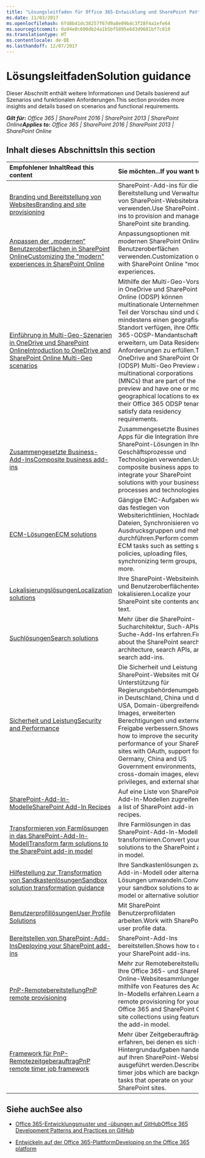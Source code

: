 ```yaml
---
title: "Lösungsleitfaden für Office 365-Entwicklung und SharePoint Patterns and Practices"
ms.date: 11/03/2017
ms.openlocfilehash: 6fd8b41dc38257f67d9a8e09b4c3f28f4a1efe64
ms.sourcegitcommit: 0a94e0c600db24a1b5bf5895e6d3d9681bf7c810
ms.translationtype: HT
ms.contentlocale: de-DE
ms.lasthandoff: 12/07/2017
---
```

# <a name="solution-guidance"></a><span data-ttu-id="c2975-102">Lösungsleitfaden</span><span class="sxs-lookup"><span data-stu-id="c2975-102">Solution guidance</span></span>

<span data-ttu-id="c2975-103">Dieser Abschnitt enthält weitere Informationen und Details basierend auf Szenarios und funktionalen Anforderungen.</span><span class="sxs-lookup"><span data-stu-id="c2975-103">This section provides more insights and details based on scenarios and functional requirements.</span></span> 

<span data-ttu-id="c2975-104">_**Gilt für:** Office 365 | SharePoint 2016 | SharePoint 2013 | SharePoint Online_</span><span class="sxs-lookup"><span data-stu-id="c2975-104">_**Applies to:** Office 365 | SharePoint 2016 | SharePoint 2013 | SharePoint Online_</span></span>

## <a name="in-this-section"></a><span data-ttu-id="c2975-105">Inhalt dieses Abschnitts</span><span class="sxs-lookup"><span data-stu-id="c2975-105">In this section</span></span>

|<span data-ttu-id="c2975-106">**Empfohlener Inhalt**</span><span class="sxs-lookup"><span data-stu-id="c2975-106">**Read this content**</span></span>|<span data-ttu-id="c2975-107">**Sie möchten...**</span><span class="sxs-lookup"><span data-stu-id="c2975-107">**If you want to...**</span></span>|
|:-----|:-----|
|[<span data-ttu-id="c2975-108">Branding und Bereitstellung von Websites</span><span class="sxs-lookup"><span data-stu-id="c2975-108">Branding and site provisioning</span></span>](Branding-and-site-provisioning-solutions-for-SharePoint.md)|<span data-ttu-id="c2975-109">SharePoint-Add-ins für die Bereitstellung und Verwaltung von SharePoint-Websitebranding verwenden.</span><span class="sxs-lookup"><span data-stu-id="c2975-109">Use SharePoint Add-ins to provision and manage SharePoint site branding.</span></span>|
|[<span data-ttu-id="c2975-110">Anpassen der „modernen“ Benutzeroberflächen in SharePoint Online</span><span class="sxs-lookup"><span data-stu-id="c2975-110">Customizing the "modern" experiences in SharePoint Online</span></span>](modern-experience-customizations.md)|<span data-ttu-id="c2975-111">Anpassungsoptionen mit modernen SharePoint Online-Benutzeroberflächen verwenden.</span><span class="sxs-lookup"><span data-stu-id="c2975-111">Customization options with SharePoint Online "modern" experiences.</span></span>|
|[<span data-ttu-id="c2975-112">Einführung in Multi-Geo-Szenarien in OneDrive und SharePoint Online</span><span class="sxs-lookup"><span data-stu-id="c2975-112">Introduction to OneDrive and SharePoint Online Multi-Geo scenarios</span></span>](multigeo-introduction.md)|<span data-ttu-id="c2975-113">Mithilfe der Multi-Geo-Vorschau in OneDrive und SharePoint Online (ODSP) können multinationale Unternehmen, die Teil der Vorschau sind und über mindestens einen geografischen Standort verfügen, ihre Office 365-ODSP-Mandantschaft erweitern, um Data Residency-Anforderungen zu erfüllen.</span><span class="sxs-lookup"><span data-stu-id="c2975-113">The OneDrive and SharePoint Online (ODSP) Multi-Geo Preview allows multinational corporations (MNCs) that are part of the preview and have one or more geographical locations to expand their Office 365 ODSP tenancy to satisfy data residency requirements.</span></span>|
|[<span data-ttu-id="c2975-114">Zusammengesetzte Business-Add-Ins</span><span class="sxs-lookup"><span data-stu-id="c2975-114">Composite business add-ins</span></span>](Composite-buisness-apps-for-SharePoint.md)|<span data-ttu-id="c2975-115">Zusammengesetzte Business-Apps für die Integration Ihrer SharePoint-Lösungen in Ihre Geschäftsprozesse und Technologien verwenden.</span><span class="sxs-lookup"><span data-stu-id="c2975-115">Use composite business apps to integrate your SharePoint solutions with your business processes and technologies.</span></span> |
|[<span data-ttu-id="c2975-116">ECM-Lösungen</span><span class="sxs-lookup"><span data-stu-id="c2975-116">ECM solutions</span></span>](Enterprise-Content-Management-solutions-for-SharePoint-2013-and-SharePoint-Online.md)|<span data-ttu-id="c2975-117">Gängige EMC-Aufgaben wie z. B. das festlegen von Websiterichtlinien, Hochladen von Dateien, Synchronisieren von Ausdrucksgruppen und mehr durchführen.</span><span class="sxs-lookup"><span data-stu-id="c2975-117">Perform common ECM tasks such as setting site policies, uploading files, synchronizing term groups, and more.</span></span>|
|[<span data-ttu-id="c2975-118">Lokalisierungslösungen</span><span class="sxs-lookup"><span data-stu-id="c2975-118">Localization solutions</span></span>](localization-solutions-for-sharepoint-2013-and-sharepoint-online.md)|<span data-ttu-id="c2975-119">Ihre SharePoint-Websiteinhalte und Benutzeroberflächentexte lokalisieren.</span><span class="sxs-lookup"><span data-stu-id="c2975-119">Localize your SharePoint site contents and UI text.</span></span>|
|[<span data-ttu-id="c2975-120">Suchlösungen</span><span class="sxs-lookup"><span data-stu-id="c2975-120">Search solutions</span></span>](search-solutions-in-sharepoint-2013-and-sharepoint-online.md)|<span data-ttu-id="c2975-121">Mehr über die SharePoint-Sucharchitektur, Such-APIs und Suche-Add-Ins erfahren.</span><span class="sxs-lookup"><span data-stu-id="c2975-121">Find out about the SharePoint search architecture, search APIs, and search add-ins.</span></span>|
|[<span data-ttu-id="c2975-122">Sicherheit und Leistung</span><span class="sxs-lookup"><span data-stu-id="c2975-122">Security and Performance</span></span>](security-and-performance.md)|<span data-ttu-id="c2975-123">Die Sicherheit und Leistung Ihrer SharePoint-Websites mit OAuth, Unterstützung für Regierungsbehördenumgebungen in Deutschland, China und den USA, Domain-übergreifenden Images, erweiterten Berechtigungen und externen Freigabe verbessern.</span><span class="sxs-lookup"><span data-stu-id="c2975-123">Shows you how to improve the security and performance of your SharePoint sites with OAuth, support for Germany, China and US Government environments, cross-domain images, elevated privileges, and external sharing.</span></span>|
|[<span data-ttu-id="c2975-124">SharePoint-Add-In-Modelle</span><span class="sxs-lookup"><span data-stu-id="c2975-124">SharePoint Add-In Recipes</span></span>](sharepoint-add-in-recipes.md)|<span data-ttu-id="c2975-125">Auf eine Liste von SharePoint-Add-In-Modellen zugreifen.</span><span class="sxs-lookup"><span data-stu-id="c2975-125">Find a list of SharePoint add-in recipes.</span></span>|
|[<span data-ttu-id="c2975-126">Transformieren von Farmlösungen in das SharePoint-Add-In-Modell</span><span class="sxs-lookup"><span data-stu-id="c2975-126">Transform farm solutions to the SharePoint add-in model</span></span>](Transform-farm-solutions-to-the-SharePoint-app-model.md)|<span data-ttu-id="c2975-127">Ihre Farmlösungen in das SharePoint-Add-In-Modell transformieren.</span><span class="sxs-lookup"><span data-stu-id="c2975-127">Convert your farm solutions to the SharePoint add-in model.</span></span>|
|[<span data-ttu-id="c2975-128">Hilfestellung zur Transformation von Sandkastenlösungen</span><span class="sxs-lookup"><span data-stu-id="c2975-128">Sandbox solution transformation guidance</span></span>](sandbox-solution-transformation-guidance.md)|<span data-ttu-id="c2975-129">Ihre Sandkastenlösungen zum Add-in-Modell oder alternativen Lösungen umwandeln.</span><span class="sxs-lookup"><span data-stu-id="c2975-129">Convert your sandbox solutions to add-in model or alternative solutions.</span></span>|
|[<span data-ttu-id="c2975-130">Benutzerprofillösungen</span><span class="sxs-lookup"><span data-stu-id="c2975-130">User Profile Solutions</span></span>](user-profile-solutions-for-sharepoint.md)|<span data-ttu-id="c2975-131">Mit SharePoint Benutzerprofildaten arbeiten.</span><span class="sxs-lookup"><span data-stu-id="c2975-131">Work with SharePoint user profile data.</span></span>|
|[<span data-ttu-id="c2975-132">Bereitstellen von SharePoint-Add-Ins</span><span class="sxs-lookup"><span data-stu-id="c2975-132">Deploying your SharePoint add-ins</span></span>](deploying-your-sharepoint-add-ins.md)|<span data-ttu-id="c2975-133">SharePoint-Add-Ins bereitstellen.</span><span class="sxs-lookup"><span data-stu-id="c2975-133">Shows how to deploy your SharePoint add-ins.</span></span>|
|[<span data-ttu-id="c2975-134">PnP-Remotebereitstellung</span><span class="sxs-lookup"><span data-stu-id="c2975-134">PnP remote provisioning</span></span>](pnp-remote-provisioning.md)|<span data-ttu-id="c2975-135">Mehr zur Remotebereitstellung für Ihre Office 365- und SharePoint Online-Websitesammlungen mithilfe von Features des Add-In-Modells erfahren.</span><span class="sxs-lookup"><span data-stu-id="c2975-135">Learn about remote provisioning for your Office 365 and SharePoint Online site collections using features of the add-in model.</span></span>|
|[<span data-ttu-id="c2975-136">Framework für PnP-Remotezeitgeberauftrag</span><span class="sxs-lookup"><span data-stu-id="c2975-136">PnP remote timer job framework</span></span>](pnp-remote-timer-job-framework.md)|<span data-ttu-id="c2975-137">Mehr über Zeitgeberaufträge erfahren, bei denen es sich um Hintergrundaufgaben handelt, die auf Ihren SharePoint-Websites ausgeführt werden.</span><span class="sxs-lookup"><span data-stu-id="c2975-137">Describes timer jobs which are background tasks that operate on your SharePoint sites.</span></span>|


## <a name="see-also"></a><span data-ttu-id="c2975-138">Siehe auch</span><span class="sxs-lookup"><span data-stu-id="c2975-138">See also</span></span>
<span data-ttu-id="c2975-139"><a name="bk_addresources"> </a></span><span class="sxs-lookup"><span data-stu-id="c2975-139"></span></span>

-  <span data-ttu-id="c2975-140">[Office 365-Entwicklungsmuster und -übungen auf GitHub](https://github.com/SharePoint/PnP)</span><span class="sxs-lookup"><span data-stu-id="c2975-140">[Office 365 Development Patterns and Practices on GitHub](https://github.com/SharePoint/PnP)</span></span>
    
-  <span data-ttu-id="c2975-141">[Entwickeln auf der Office 365-Plattform](http://msdn.microsoft.com/de-DE/office/office365/howto/platform-development-overview)</span><span class="sxs-lookup"><span data-stu-id="c2975-141">[Developing on the Office 365 platform](http://msdn.microsoft.com/de-DE/office/office365/howto/platform-development-overview)</span></span>
